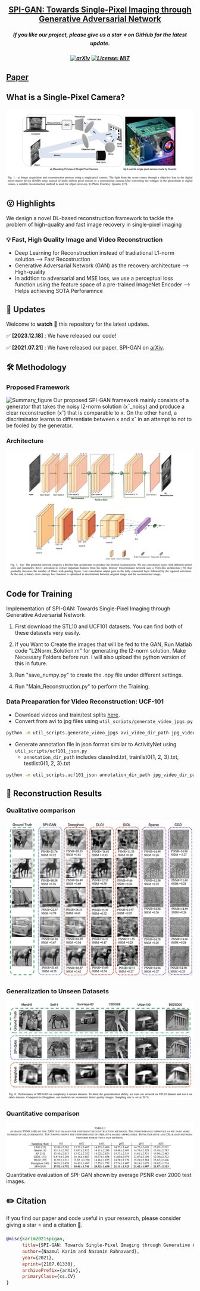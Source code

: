
<h2 align="center"> <a href="https://github.com/umarkhalidAI/LatentEditor">SPI-GAN: Towards Single-Pixel Imaging through
Generative Adversarial Network</a></h2>
<h5 align="center"> If you like our project, please give us a star ⭐ on GitHub for the latest update.  </h2>

<h5 align="center">

[![arXiv](https://img.shields.io/badge/Arxiv-2312.09313-b31b1b.svg?logo=arXiv)](https://arxiv.org/pdf/2107.01330.pdf)
[![License: MIT](https://img.shields.io/badge/License-MIT-yellow.svg)](https://github.com/nazmul-karim170/SPI-GAN-Deep_Learning-Single-Pixel-Camera/blob/main/LICENSE) 


</h5>

## [Paper](https://arxiv.org/pdf/2107.01330.pdf) 

## What is a Single-Pixel Camera? 
<img src="assets/spc.png"/>

## 😮 Highlights
We design a novel DL-based reconstruction framework to tackle the problem of high-quality and fast image recovery in single-pixel imaging


### 💡 Fast, High Quality Image and Video Reconstruction
- Deep Learning for Reconstruction instead of tradiational L1-norm solution   -->   Fast Recostruction 
- Generative Adversarial Network (GAN) as the recovery architecture --> High-quality
- In addtion to adversarial and MSE loss, we use a perceptual loss function using the feature space of a pre-trained ImageNet Encoder --> Helps achieving SOTA Perforamnce



## 🚩 **Updates**

Welcome to **watch** 👀 this repository for the latest updates.

✅ **[2023.12.18]** : We have released our code!

✅ **[2021.07.21]** : We have released our paper, SPI-GAN on [arXiv](https://arxiv.org/pdf/2107.01330.pdf).




## 🛠️ Methodology

### Proposed Framework
![Summary_figure](https://user-images.githubusercontent.com/24496189/136644335-9a54bb61-87be-4255-8376-6790064df6cb.png)
Our proposed SPI-GAN framework mainly consists of a generator that takes the noisy l2-norm solution (xˆ_noisy) and produce a clear reconstruction
(xˆ) that is comparable to x. On the other hand, a discriminator learns to differentiate between x and xˆ in an attempt to not to be fooled by the generator.

### Architecture 

<img src="assets/spi-gan.png"/>

## Code for Training
Implementation of SPI-GAN: Towards Single-Pixel Imaging through Generative Adversarial Network

1. First download the STL10 and UCF101 datasets. You can find both of these datasets very easily. 
			 
2. If you Want to Create the images that will be fed to the GAN, Run Matlab code "L2Norm_Solution.m" for generating the l2-norm solution. Make Necessary Folders before run. I will also upload the python version of this in future.  		
		
3. Run "save_numpy.py" to create the .npy file under different settings. 

4. Run "Main_Reconstruction.py" to perform the Training.


### Data Preaparation for Video Reconstruction: UCF-101

* Download videos and train/test splits [here](http://crcv.ucf.edu/data/UCF101.php).
* Convert from avi to jpg files using ```util_scripts/generate_video_jpgs.py```

```bash
python -m util_scripts.generate_video_jpgs avi_video_dir_path jpg_video_dir_path ucf101
```

* Generate annotation file in json format similar to ActivityNet using ```util_scripts/ucf101_json.py```
  * ```annotation_dir_path``` includes classInd.txt, trainlist0{1, 2, 3}.txt, testlist0{1, 2, 3}.txt

```bash
python -m util_scripts.ucf101_json annotation_dir_path jpg_video_dir_path dst_json_path
```

## 🚀 Reconstruction Results

### Qualitative comparison

<img src="assets/results.png"/>

### Generalization to Unseen Datasets 

<img src="assets/result_2.png"/>

### Quantitative comparison

<img src="assets/quant.png"/>
Quantitative evaluation of SPI-GAN shown by average PSNR over 2000 test images. 

## ✏️ Citation
If you find our paper and code useful in your research, please consider giving a star :star: and a citation :pencil:.

```BibTeX
@misc{karim2021spigan,
      title={SPI-GAN: Towards Single-Pixel Imaging through Generative Adversarial Network}, 
      author={Nazmul Karim and Nazanin Rahnavard},
      year={2021},
      eprint={2107.01330},
      archivePrefix={arXiv},
      primaryClass={cs.CV}
}	
```
<!---->









	

